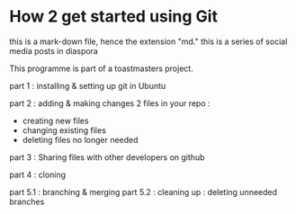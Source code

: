 # How 2 get started using Git

this is a mark-down file, hence the extension "md."
this is a series of social media posts in diaspora

This programme is part of a toastmasters project.

part 1 : installing & setting up git in Ubuntu

part 2 : adding & making changes 2 files in your repo :
 - creating new files
 - changing existing files
 - deleting files no longer needed

part 3 : Sharing files with other developers on github

part 4 : cloning

part 5.1 : branching & merging
part 5.2 : cleaning up : deleting unneeded branches

